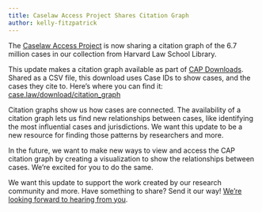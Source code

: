 ```yaml
---
title: Caselaw Access Project Shares Citation Graph
author: kelly-fitzpatrick
---
```

The [Caselaw Access Project](https://case.law/) is now sharing a citation graph of the 6.7 million cases in our collection from Harvard Law School Library.

This update makes a citation graph available as part of [CAP Downloads](http://case.law/download/citation_graph). Shared as a CSV file, this download uses Case IDs to show cases, and the cases they cite to. Here’s where you can find it: [case.law/download/citation_graph](https://case.law/download/citation_graph/)

Citation graphs show us how cases are connected. The availability of a citation graph lets us find new relationships between cases, like identifying the most influential cases and jurisdictions. We want this update to be a new resource for finding those patterns by researchers and more.

In the future, we want to make new ways to view and access the CAP citation graph by creating a visualization to show the relationships between cases. We’re excited for you to do the same.

We want this update to support the work created by our research community and more. Have something to share? Send it our way! [We’re looking forward to hearing from you](https://case.law/contact/).